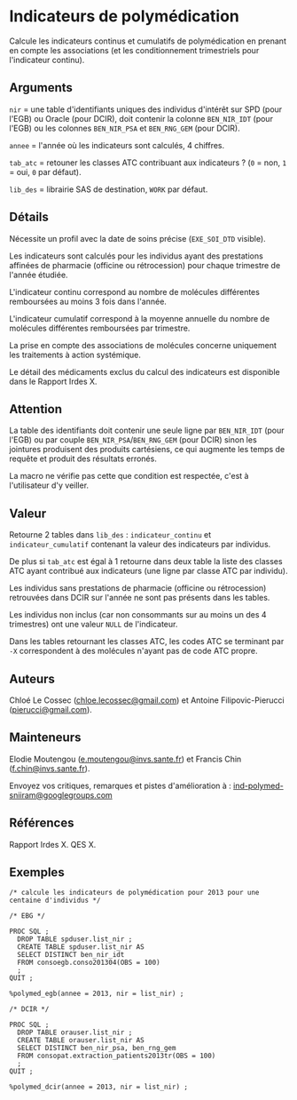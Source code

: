 # Indicateurs de polymédication

Calcule les indicateurs continus et cumulatifs de polymédication en prenant en compte les associations (et les conditionnement trimestriels pour l'indicateur continu).

## Arguments

`nir` = une table d'identifiants uniques des individus d'intérêt sur SPD (pour l'EGB) ou Oracle (pour DCIR), doit contenir la colonne `BEN_NIR_IDT` (pour l'EGB) ou les colonnes `BEN_NIR_PSA` et `BEN_RNG_GEM` (pour DCIR).

`annee` = l'année où les indicateurs sont calculés, 4 chiffres.

`tab_atc` = retouner les classes ATC contribuant aux indicateurs ? (`0` = non, `1` = oui, `0` par défaut).

`lib_des` = librairie SAS de destination, `WORK` par défaut.

## Détails

Nécessite un profil avec la date de soins précise (`EXE_SOI_DTD` visible).

Les indicateurs sont calculés pour les individus ayant des prestations affinées de pharmacie (officine ou rétrocession) pour chaque trimestre de l'année étudiée.

L'indicateur continu correspond au nombre de molécules différentes remboursées au moins 3 fois dans l'année.

L'indicateur cumulatif correspond à la moyenne annuelle du nombre de molécules différentes remboursées par trimestre.

La prise en compte des associations de molécules concerne uniquement les traitements à action systémique.

Le détail des médicaments exclus du calcul des indicateurs est disponible dans le Rapport Irdes X.


## Attention

La table des identifiants doit contenir une seule ligne par `BEN_NIR_IDT` (pour l'EGB) ou par couple `BEN_NIR_PSA`/`BEN_RNG_GEM` (pour DCIR) sinon les jointures produisent des produits cartésiens, ce qui augmente les temps de requête et produit des résultats erronés.

La macro ne vérifie pas cette que condition est respectée, c'est à l'utilisateur d'y veiller.

## Valeur

Retourne 2 tables dans `lib_des` : `indicateur_continu` et `indicateur_cumulatif` contenant la valeur des indicateurs par individus.

De plus si `tab_atc` est égal à 1 retourne dans deux table la liste des classes ATC ayant contribué aux indicateurs (une ligne par classe ATC par individu).

Les individus sans prestations de pharmacie (officine ou rétrocession) retrouvées dans DCIR sur l'année ne sont pas présents dans les tables.

Les individus non inclus (car non consommants sur au moins un des 4 trimestres) ont une valeur `NULL` de l'indicateur.

Dans les tables retournant les classes ATC, les codes ATC se terminant par `-X` correspondent à des molécules n'ayant pas de code ATC propre.

## Auteurs

Chloé Le Cossec (chloe.lecossec@gmail.com) et Antoine Filipovic-Pierucci (pierucci@gmail.com).

## Mainteneurs

Elodie Moutengou (e.moutengou@invs.sante.fr) et Francis Chin (f.chin@invs.sante.fr).

Envoyez vos critiques, remarques et pistes d'amélioration à : ind-polymed-sniiram@googlegroups.com

## Références
Rapport Irdes X. QES X.

## Exemples

```SAS
/* calcule les indicateurs de polymédication pour 2013 pour une centaine d'individus */

/* EBG */

PROC SQL ;
  DROP TABLE spduser.list_nir ;
  CREATE TABLE spduser.list_nir AS
  SELECT DISTINCT ben_nir_idt
  FROM consoegb.conso201304(OBS = 100)
  ;
QUIT ;

%polymed_egb(annee = 2013, nir = list_nir) ;

/* DCIR */

PROC SQL ;
  DROP TABLE orauser.list_nir ;
  CREATE TABLE orauser.list_nir AS
  SELECT DISTINCT ben_nir_psa, ben_rng_gem
  FROM consopat.extraction_patients2013tr(OBS = 100)
  ;
QUIT ;

%polymed_dcir(annee = 2013, nir = list_nir) ;
```
